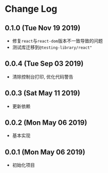 # Change Log

## 0.1.0 (Tue Nov 19 2019)

-   修复`react`与`react-dom`版本不一致导致的问题
-   测试库迁移到`@testing-library/react"`

## 0.0.4 (Tue Sep 03 2019)

-   清除控制台打印, 优化代码警告

## 0.0.3 (Sat May 11 2019)

-   更新依赖

## 0.0.2 (Mon May 06 2019)

-   基本实现

## 0.0.1 (Mon May 06 2019)

-   初始化项目
